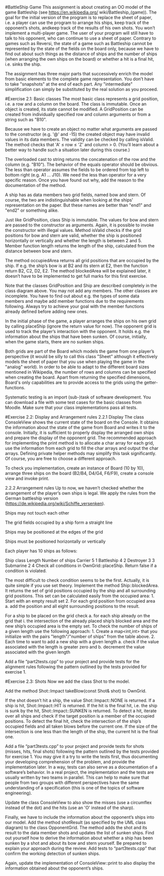 #BattleShip Game 
This assignment is about creating an OO model of the game Battleship (see https://en.wikipedia.org/ wiki/Battleship_(game)). The goal for the initial version of the program is to replace the sheet of paper, i.e. a player can use the program to arrange his ships, keep track of the opponent’s shots, andkeep track of the results of his own shots. You won’t implement a multi-player game. The user of your program will still have to talk to his opponent, who can continue to use a sheet of paper. Contrary to games such as Reversi, the state of a game such as Battleship cannot be represented by the state of the fields on the board only, because we have to find out about such things as the distance of ships and the number of ships (when arranging the own ships on the board) or whether a hit is a final hit, i.e. sinks the ship.

The assignment has three major parts that successively enrich the model from basic elements to the complete game representation. You don’t have to take "snapshots" at the end of each part. Any "intermediate" simplification can simply be substituted by the real solution as you proceed.

#Exercise 2.1: Basic classes
The most basic class represents a grid position, i.e. a row and a column on the board. The class is immutable. Once an object is created, its state cannot be modified. A GridPosition can be created from individually specified row and column arguments or from a string such as "B10".

Because we have to create an object no matter what arguments are passed to the constructor (e.g. '@' and -15) the created object may have invalid values in its data members. The validity can be checked by calling isValid. The method checks that 'A' ≤ row ≤ 'Z' and column > 0. (You’ll learn about a better way to handle such a situation later during this course.)

The overloaded cast to string returns the concatenation of the row and the column (e.g. "B10"). The behavior of the equals operator should be obvious. The less than operator assumes the fields to be ordered from top left to bottom right (e.g. A1 … J10). We need the less than operator for a very specific reason. Once you have found out why, add the reason to the documentation of the method.

A ship has as data members two grid fields, named bow and stern. Of course, the two are indistinguishable when looking at the ships' representation on the paper. But these names are better than "end1" and "end2" or something alike.

Just like GridPosition, class Ship is immutable. The values for bow and stern are passed to the constructor as arguments. Again, it is possible to invoke the constructor with illegal values. Method isValid checks if the grid positions for bow and stern are valid, whether the ship is positioned horizontally or vertically and whether the length is between 2 and 5. Member function length returns the length of the ship, calculated from the distance between bow and stern.

The method occupiedArea returns all grid positions that are occupied by the ship. If e.g. the ship’s bow is at B2 and its stern at E2, then the function return B2, C2, D2, E2. The method blockedArea will be explained later, it doesn’t have to be implemented to get full marks for this first exercise.

Note that the classes GridPosition and Ship are described completely in the class diagram above. You may not add any members. The other classes are incomplete. You have to find out about e.g. the types of some data members and maybe add member functions due to the requirements following. Always try to achieve your goal with the member functions already defined before adding new ones.

In the initial phase of the game, a player arranges the ships on his own grid by calling placeShip (ignore the return value for now). The opponent grid is used to track the player’s interaction with the opponent. It holds e.g. the information about the ships that have been sunken. Of course, initially, when the game starts, there are no sunken ships.

Both grids are part of the Board which models the game from one player’s perspective (it would be silly to call this class "Sheet" although it effectively models the sheet of paper that you use when playing the game in the "analog" world). In order to be able to adapt to the different board sizes mentioned in Wikipedia, the number of rows and columns can be specified when creating the board. Apart from returning the specified dimensions, Board's only capabilities are to provide access to the grids using the getter-functions.

Systematic testing is an import (sub-)task of software development. You can download a file with some test cases for the basic classes from Moodle. Make sure that your class implementations pass all tests.

#Exercise 2.2: Display and Arrangement rules
2.2.1 Display
The class ConsoleView shows the current state of the board on the Console. It obtains the information about the state of the game from Board and writes it to the console. Initially, it is sufficient to properly display the arranged own ships and prepare the display of the opponent grid. The recommended approach for implementing the print method is to allocate a char array for each grid, use the information from each grid to fill the char arrays and output the char arrays. Defining private helper methods may simplify this task significantly. Of course, you are free to choose a different approach.

To check you implementation, create an instance of Board (10 by 10), arrange three ships on the board (B2/B4, D4/G4, F6/F9), create a console view and invoke print.

2.2.2 Arrangement rules
Up to now, we haven’t checked whether the arrangement of the player’s own ships is legal. We apply the rules from the German battleship version (https://de.wikipedia.org/wiki/Schiffe_versenken).

Ships may not touch each other

The grid fields occupied by a ship form a straight line

Ships may be positioned at the edges of the grid

Ships must be positioned horizontally or vertically

Each player has 10 ships as follows:

 Ship class		Length		Number of ships
 Carrier       5			   1
 Battleship		  4			   2
 Destroyer		   3 			  3
 Submarine		   2 			  4
Check all conditions in OwnGrid::placeShip. Return false if a condition is violated.

The most difficult to check condition seems to be the first. Actually, it is quite simple if you use set theory. Implement the method Ship::blockedArea. It returns the set of grid positions occupied by the ship and all surrounding grid positions. This set can be calculated easily from the occupied area: 1. Start with an empty result set 2. For each grid position from occupied area a. add the position and all eight surrounding positions to the result.

For a ship to be placed on the grid check a. for each ship already on the grid that i. the intersection of the already placed ship’s blocked area and the new ship’s occupied area is the empty set.
To check the number of ships of a given length use the following approach: 1. Create a map<int,int> that you initialize with the pairs "length"/"number of ships" from the table above. 2. Each time to want to add a new ship with a given length a. check if the value associated with the length is greater zero and b. decrement the value associated with the given length

Add a file “part2tests.cpp” to your project and provide tests for the alignment rules following the pattern outlined by the tests provided for exercise 1.


#Exercise 2.3: Shots
Now we add the class Shot to the model.

Add the method Shot::Impact takeBlow(const Shot& shot) to OwnGrid.

If the shot doesn’t hit a ship, the value Shot::Impact::NONE is returned. If a ship is hit, Shot::Impact::HIT is returned. If the hit is the final hit, i.e. the ship is sunk by the hit, Shot::Impact::SUNKEN is returned. To detect a hit, iterate over all ships and check if the target position is a member of the occupied positions. To detect the final hit, check the intersection of the ship’s occupied fields and all taken blows before the current one. If the size of the intersection is one less than the length of the ship, the current hit is the final one.

Add a file “part3tests.cpp” to your project and provide tests for shots (misses, hits, final shots) following the pattern outlined by the tests provided for exercise 1. You may give it a try to write the tests first, thus documenting your developing comprehension of the problem, and provide the implementation later. In a way, tests can also serve as a documentation of a software’s behavior. In a real project, the implementation and the tests are usually written by two teams in parallel. This can help to make sure that people from two groups with different perspectives have the same understanding of a specification (this is one of the topics of software engineering).

Update the class ConsoleView to also show the misses (use a circumflex instead of the dot) and the hits (use an 'O' instead of the sharp).

Finally, we have to include the information about the opponent’s ships into our model. Add the method shotResult (as specified by the UML class diagram) to the class OpponentGrid. The method adds the shot and its result to the data member shots and updates the list of sunken ships. Find out yourself how to derive the information about whether a ship has been sunken by a shot and about its bow and stern yourself. Be prepared to explain your approach during the review. Add tests to “part3tests.cpp” that confirm the working detection of sunken ships.

Again, update the implementation of ConsoleView::print to also display the information obtained about the opponent’s ships.
